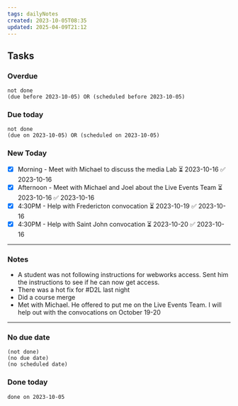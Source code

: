 ```yaml
---
tags: dailyNotes
created: 2023-10-05T08:35
updated: 2025-04-09T21:12
---
```

## Tasks
### Overdue
```tasks
not done
(due before 2023-10-05) OR (scheduled before 2023-10-05)
```

### Due today
```tasks
not done
(due on 2023-10-05) OR (scheduled on 2023-10-05)
```

### New Today
- [x] Morning - Meet with Michael to discuss the media Lab ⏳ 2023-10-16 ✅ 2023-10-16
- [x] Afternoon - Meet with Michael and Joel about the Live Events Team ⏳ 2023-10-16 ✅ 2023-10-16
- [x] 4:30PM - Help with Fredericton convocation ⏳ 2023-10-19 ✅ 2023-10-16
- [x] 4:30PM - Help with Saint John convocation ⏳ 2023-10-20 ✅ 2023-10-16
----
### Notes
- A student was not following instructions for webworks access. Sent him the instructions to see if he can now get access.
- There was a hot fix for #D2L last night
- Did a course merge
- Met with Michael. He offered to put me on the Live Events Team. I will help out with the convocations on October 19-20
----
### No due date
```tasks
(not done)
(no due date)
(no scheduled date)
```

### Done today
```tasks
done on 2023-10-05
```
